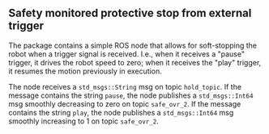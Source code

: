 ## Safety monitored protective stop from external trigger

The package contains a simple ROS node that allows for soft-stopping the robot when a trigger signal is received.
I.e., when it receives a "pause" trigger, it drives the robot speed to zero; when it receives the "play" trigger, it resumes the motion previously in execution.

The node receives a ```std_msgs::String``` msg on topic ```hold_topic```.
If the message contains the string ```pause```, the node publishes a ```std_msgs::Int64``` msg smoothly decreasing to zero on topic ```safe_ovr_2```.
If the message contains the string ```play```, the node publishes a ```std_msgs::Int64``` msg smoothly increasing to 1 on topic ```safe_ovr_2```.

